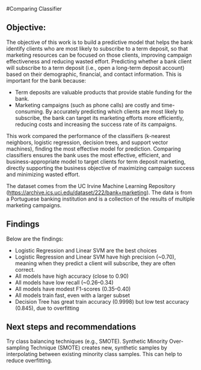#Comparing Classifier
## Objective:
The objective of this work is to build a predictive model that helps the bank identify clients who are most likely to subscribe to a term deposit, so that marketing resources can be focused on those clients, improving campaign effectiveness and reducing wasted effort. 
Predicting whether a bank client will subscribe to a term deposit (i.e., open a long-term deposit account) based on their demographic, financial, and contact information. This is important for the bank because:
- Term deposits are valuable products that provide stable funding for the bank.
- Marketing campaigns (such as phone calls) are costly and time-consuming.
By accurately predicting which clients are most likely to subscribe, the bank can target its marketing efforts more efficiently, reducing costs and increasing the success rate of its campaigns.

This work compared the performance of the classifiers (k-nearest neighbors, logistic regression, decision trees, and support vector machines), finding the most effective model for prediction.
Comparing classifiers ensures the bank uses the most effective, efficient, and business-appropriate model to target clients for term deposit marketing, directly supporting the business objective of maximizing campaign success and minimizing wasted effort.

The dataset comes from the UC Irvine Machine Learning Repository (https://archive.ics.uci.edu/dataset/222/bank+marketing). The data is from a Portuguese banking institution and is a collection of the results of multiple marketing campaigns.


## Findings
Below are the findings:
- Logistic Regression and Linear SVM are the best choices
- Logistic Regression and Linear SVM have high precision (~0.70), meaning when they predict a client will subscribe, they are often correct.
- All models have high accuracy (close to 0.90)
- All models have low recall (~0.26–0.34)
- All models have modest F1-scores (0.35–0.40)
- All models train fast, even with a larger subset
- Decision Tree has great train accuracy (0.9998) but low test accuracy (0.845), due to overfitting

## Next steps and recommendations
Try class balancing techniques (e.g., SMOTE). Synthetic Minority Over-sampling Technique (SMOTE) creates new, synthetic samples by interpolating between existing minority class samples. This can help to reduce overfitting.
